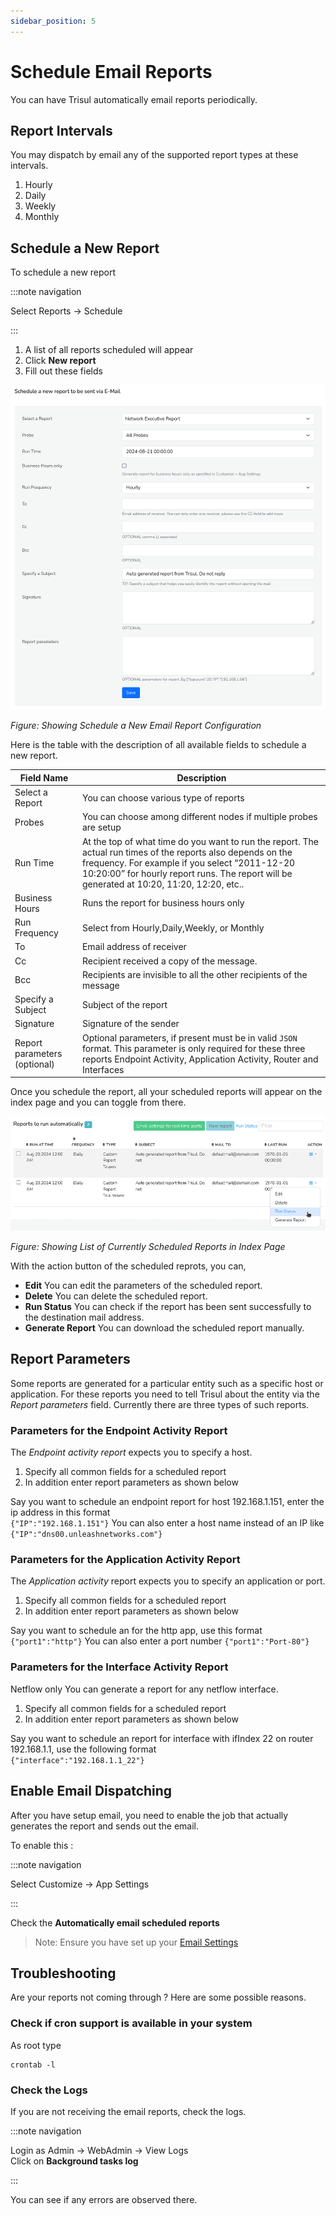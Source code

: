 ```yaml
---
sidebar_position: 5
---
```


# Schedule Email Reports

You can have Trisul automatically email reports periodically.

## Report Intervals

You may dispatch by email any of the supported report types at these intervals.

1. Hourly
2. Daily
3. Weekly
4. Monthly

## Schedule a New Report

To schedule a new report

:::note navigation

Select Reports → Schedule

:::

1. A list of all reports scheduled will appear
2. Click **New report**
3. Fill out these fields

![](images/scheduleareport.png)

*Figure: Showing Schedule a New Email Report Configuration*

Here is the table with the description of all available fields to schedule a new report.

| Field Name                   | Description                                                                       |
| ---------------------------- | --------------------------------------------------------------------------------- |
| Select a Report              | You can choose various type of reports                                            |
| Probes                       | You can choose among different nodes if multiple probes are setup                 |
| Run Time                     | At the top of what time do you want to run the report. The actual run times of the reports also depends on the frequency. For example if you select “2011-12-20 10:20:00” for hourly report runs. The report will be generated at 10:20, 11:20, 12:20, etc..                                                             |
| Business Hours               | Runs the report for business hours only                                           |
| Run Frequency                | Select from Hourly,Daily,Weekly, or Monthly                                       |
| To                           | Email address of receiver                                                         |
| Cc                           | Recipient received a copy of the message.                                         |
| Bcc                          | Recipients are invisible to all the other recipients of the message               |
| Specify a Subject            | Subject of the report                                                             |
| Signature                    | Signature of the sender                                                           |
| Report parameters (optional) | Optional parameters, if present must be in valid `JSON` format. This parameter is only required for these three reports Endpoint Activity, Application Activity, Router and Interfaces               |

Once you schedule the report, all your scheduled reports will appear on the index page and you can toggle from there.

![](images/schedulereports1.png)

*Figure: Showing List of Currently Scheduled Reports in Index Page*

With the action button of the scheduled reprots, you can,

- **Edit** You can edit the parameters of the scheduled report.  
- **Delete** You can delete the scheduled report.  
- **Run Status** You can check if the report has been sent successfully to the destination mail address.  
- **Generate Report** You can download the scheduled report manually.  


## Report Parameters

Some reports are generated for a particular entity such as a specific
 host or application. For these reports you need to tell Trisul about 
the entity via the *Report parameters* field. Currently there are three types of such reports.

### Parameters for the Endpoint Activity Report

The *Endpoint activity report* expects you to specify a host.

1. Specify all common fields for a scheduled report
2. In addition enter report parameters as shown below

Say you want to schedule an endpoint report for host 192.168.1.151, enter the ip address in this format  
`{"IP":"192.168.1.151"}` You can also enter a host name instead of an IP like `{"IP":"dns00.unleashnetworks.com"}`

### Parameters for the Application Activity Report

The *Application activity* report expects you to specify an application or port.

1. Specify all common fields for a scheduled report
2. In addition enter report parameters as shown below

Say you want to schedule an for the http app, use this format  
`{"port1":"http"}` You can also enter a port number `{"port1":"Port-80"}`

### Parameters for the Interface Activity Report

Netflow only You can generate a report for any netflow interface.

1. Specify all common fields for a scheduled report
2. In addition enter report parameters as shown below

Say you want to schedule an report for interface with ifIndex 22 on router 192.168.1.1, use the following format  
`{"interface":"192.168.1.1_22"}`

## Enable Email Dispatching

After you have setup email, you need to enable the job that actually generates the report and sends out the email.

To enable this :

:::note navigation

Select Customize → App Settings

:::

Check the **Automatically email scheduled reports**

> Note: Ensure you have set up your [Email Settings](/docs/ug/reports/emailsettings)

## Troubleshooting

Are your reports not coming through ? Here are some possible reasons.

### Check if cron support is available in your system

As root type

```
crontab -l
```

### Check the Logs

If you are not receiving the email reports, check the logs.

:::note navigation

Login as Admin → WebAdmin → View Logs  
Click on **Background tasks log**

:::

You can see if any errors are observed there.
